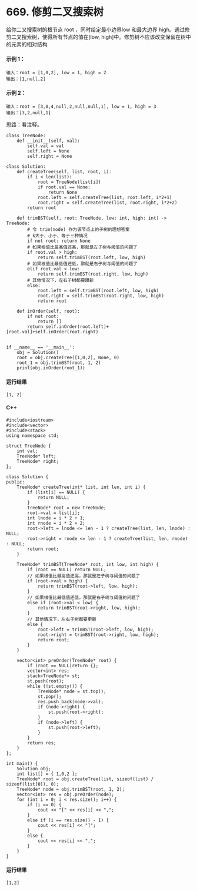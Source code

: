 # 669. 修剪二叉搜索树
给你二叉搜索树的根节点 root ，同时给定最小边界low 和最大边界 high。通过修剪二叉搜索树，使得所有节点的值在[low, high]中。修剪树不应该改变保留在树中的元素的相对结构

#### 示例 1：

    输入：root = [1,0,2], low = 1, high = 2
    输出：[1,null,2]
#### 示例 2：


    输入：root = [3,0,4,null,2,null,null,1], low = 1, high = 3
    输出：[3,2,null,1]

思路：看注释。

    class TreeNode:
        def __init__(self, val):
            self.val = val
            self.left = None
            self.right = None

    class Solution:
        def createTree(self, list, root, i):
            if i < len(list):
                root = TreeNode(list[i])
                if root.val == None:
                    return None
                root.left = self.createTree(list, root.left, i*2+1)
                root.right = self.createTree(list, root.right, i*2+2)
            return root

        def trimBST(self, root: TreeNode, low: int, high: int) -> TreeNode:
            # 令 trim(node) 作为该节点上的子树的理想答案
            # k大于、小于、等于三种情况
            if not root: return None
            # 如果根值比最高值还高，那就是左子树与阈值的问题了
            if root.val > high:
                return self.trimBST(root.left, low, high)
            # 如果根值比最低值还低，那就是右子树与阈值的问题了
            elif root.val < low:
                return self.trimBST(root.right, low, high)
            # 其他情况下，左右子树都要跟新
            else:
                root.left = self.trimBST(root.left, low, high)
                root.right = self.trimBST(root.right, low, high)
                return root

        def inOrder(self, root):
            if not root:
                return []
            return self.inOrder(root.left)+[root.val]+self.inOrder(root.right)


    if __name__ == '__main__':
        obj = Solution()
        root = obj.createTree([1,0,2], None, 0)
        root_1 = obj.trimBST(root, 1, 2)
        print(obj.inOrder(root_1))
        
#### 运行结果
    [1, 2]

#### C++

    #include<iostream>
    #include<vector>
    #include<stack>
    using namespace std;

    struct TreeNode {
        int val;
        TreeNode* left;
        TreeNode* right;
    };

    class Solution {
    public:
        TreeNode* createTree(int* list, int len, int i) {
            if (list[i] == NULL) {
                return NULL;
            }
            TreeNode* root = new TreeNode;
            root->val = list[i];
            int lnode = i * 2 + 1;
            int rnode = i * 2 + 2;
            root->left = lnode <= len - 1 ? createTree(list, len, lnode) : NULL;
            root->right = rnode <= len - 1 ? createTree(list, len, rnode) : NULL;
            return root;
        }

        TreeNode* trimBST(TreeNode* root, int low, int high) {
            if (root == NULL) return NULL;
            // 如果根值比最高值还高，那就是左子树与阈值的问题了
            if (root->val > high) {
                return trimBST(root->left, low, high);
            }
            // 如果根值比最低值还低，那就是右子树与阈值的问题了
            else if (root->val < low) {
                return trimBST(root->right, low, high);
            }
            // 其他情况下，左右子树都要更新
            else {
                root->left = trimBST(root->left, low, high);
                root->right = trimBST(root->right, low, high);
                return root;
            }
        }

        vector<int> preOrder(TreeNode* root) {
            if (root == NULL)return {};
            vector<int> res;
            stack<TreeNode*> st;
            st.push(root);
            while (!st.empty()) {
                TreeNode* node = st.top();
                st.pop();
                res.push_back(node->val);
                if (node->right) {
                    st.push(root->right);
                }
                if (node->left) {
                    st.push(root->left);
                }
            }
            return res;
        }
    };

    int main() {
        Solution obj;
        int list[] = { 1,0,2 };
        TreeNode* root = obj.createTree(list, sizeof(list) / sizeof(list[0]), 0);
        TreeNode* node = obj.trimBST(root, 1, 2);
        vector<int> res = obj.preOrder(node);
        for (int i = 0; i < res.size(); i++) {
            if (i == 0) {
                cout << "[" << res[i] << ",";
            }
            else if (i == res.size() - 1) {
                cout << res[i] << "]";
            }
            else {
                cout << res[i] << ",";
            }
        }
    }
    
#### 运行结果
    [1,2]
